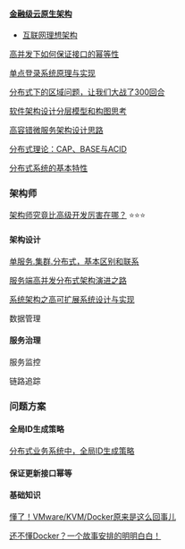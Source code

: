 

#### [金融级云原生架构](https://www.sofastack.tech/)


* [互联网理想架构](https://mp.weixin.qq.com/s/klc04qkDdMh81XiLEN6o4w)

[高并发下如何保证接口的幂等性](https://mp.weixin.qq.com/s/1gIdtyBSduXxutlAtB5J4w)



[单点登录系统原理与实现](https://mp.weixin.qq.com/s/RcBMrjtCNOS58pNCEZJJyQ)

[分布式下的区域问题，让我们大战了300回合](https://mp.weixin.qq.com/s/N_r5O76oo0JLojrOuA0frg)

[软件架构设计分层模型和构图思考](https://mp.weixin.qq.com/s?__biz=MzAxODcyNjEzNQ==&mid=2247530507&idx=2&sn=734f4cbabb6468cce430be04d853e5a6&chksm=9bd3d593aca45c85415ac3e3ad512f5c0c89cb2844f197aa3cd69e742a3fa1f91407bf2dd506&scene=21#wechat_redirect)

[高容错微服务架构设计思路](https://mp.weixin.qq.com/s/njn1ssdup9pExw8_0fK23Q)

[分布式理论：CAP、BASE与ACID](https://monkeysayhi.github.io/2018/03/09/%E5%88%86%E5%B8%83%E5%BC%8F%E7%90%86%E8%AE%BA%EF%BC%9ACAP%E3%80%81BASE%E4%B8%8EACID/)

[分布式系统的基本特性](https://monkeysayhi.github.io/2018/01/04/%E5%88%86%E5%B8%83%E5%BC%8F%E7%B3%BB%E7%BB%9F%E7%9A%84%E5%9F%BA%E6%9C%AC%E7%89%B9%E6%80%A7/)


### 架构师

[架构师究竟比高级开发厉害在哪？](https://mp.weixin.qq.com/s/rdu9sKRlKQGy2EWUU_ZyJQ) :star::star::star:

#### 架构设计

[单服务.集群.分布式，基本区别和联系](https://mp.weixin.qq.com/s/NGxI3rC-6mWMDnrClaOR3Q)

[服务端高并发分布式架构演进之路](https://segmentfault.com/a/1190000018626163)

[系统架构之高可扩展系统设计与实现](https://mp.weixin.qq.com/s/8vFXvClcwxYAkDZ4kBErIA)


数据管理


#### 服务治理

服务监控

链路追踪


### 问题方案

#### 全局ID生成策略


[分布式业务系统中，全局ID生成策略](https://mp.weixin.qq.com/s/1TKAwr99rKEHSxqXFixEhQ)


#### 保证更新接口幂等





#### 基础知识
[懂了！VMware/KVM/Docker原来是这么回事儿](https://mp.weixin.qq.com/s?__biz=MzIyNjMxOTY0NA==&mid=2247484819&idx=1&sn=871c0dfeaac9877604d6b16e2a2d2b56&chksm=e87309e0df0480f64d80f874b1852137900ca6ab8cf64c209851017e1ce798a9749a41781ecf&scene=178&cur_album_id=1408139825852776448#rd)

[还不懂Docker？一个故事安排的明明白白！](https://mp.weixin.qq.com/s?__biz=MzIyNjMxOTY0NA==&mid=2247487647&idx=1&sn=87275d2f356de79391afa13c137e9a86&chksm=e8731cecdf0495fa98d3c310b0d89023ac1603a4327d56eda2a173587edffbe99b39f93f523d&scene=178&cur_album_id=1359688690091753473#rd)
